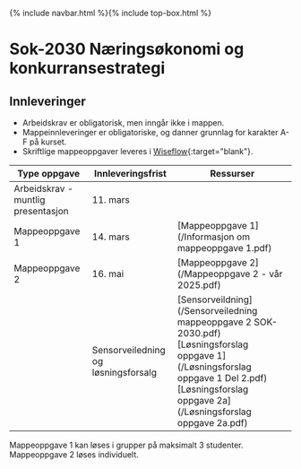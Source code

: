 {% include navbar.html %}{% include top-box.html %}
# Sok-2030 Næringsøkonomi og konkurransestrategi   

## Innleveringer 

- Arbeidskrav er obligatorisk, men inngår ikke i mappen.
- Mappeinnleveringer er obligatoriske, og danner grunnlag for karakter A-F på kurset.
- Skriftlige mappeoppgaver leveres i [Wiseflow](https://europe.wiseflow.net/participant/){:target="blank"}. 


| Type oppgave                       | Innleveringsfrist | Ressurser |
|------------------------------------|-------------------|-----------|
|Arbeidskrav - muntlig presentasjon   | 11. mars   |   |
|Mappeoppgave 1                      | 14. mars          |[Mappeoppgave 1](/Informasjon om mappeoppgave 1.pdf)|
|Mappeoppgave 2                      | 16. mai  |   [Mappeoppgave 2](/Mappeoppgave 2  - vår 2025.pdf)
|   |   Sensorveiledning og løsningsforsalg|[Sensorveildning](/Sensorveiledning mappeoppgave 2  SOK-2030.pdf)[Løsningsforslag oppgave 1](/Løsningsforslag oppgave 1 Del 2.pdf)[Løsningsforslag oppgave 2a](/Løsningsforslag oppgave 2a.pdf)

Mappeoppgave 1 kan løses i grupper på maksimalt 3 studenter. Mappeoppgave 2 løses individuelt.
